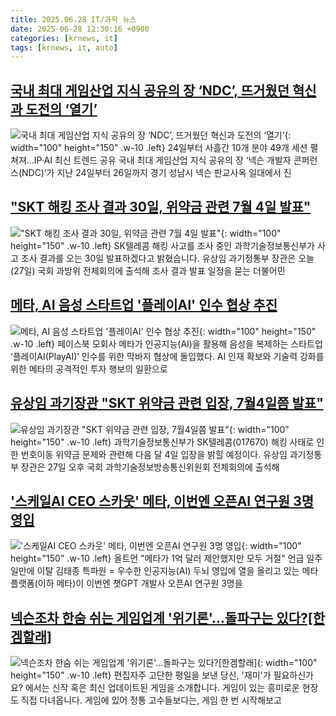 ```yaml
---
title: 2025.06.28 IT/과학 뉴스
date: 2025-06-28 12:30:16 +0900
categories: [krnews, it]
tags: [krnews, it, auto]
---
```

## [국내 최대 게임산업 지식 공유의 장 ‘NDC’, 뜨거웠던 혁신과 도전의 ‘열기’](https://n.news.naver.com/mnews/article/009/0005516228)

![국내 최대 게임산업 지식 공유의 장 ‘NDC’, 뜨거웠던 혁신과 도전의 ‘열기’](https://mimgnews.pstatic.net/image/origin/009/2025/06/28/5516228.jpg?type=nf220_150){: width="100" height="150" .w-10 .left}
24일부터 사흘간 10개 분야 49개 세션 펼쳐져…IP·AI 최신 트렌드 공유 국내 최대 게임산업 지식 공유의 장 ‘넥슨 개발자 콘퍼런스(NDC)’가 지난 24일부터 26일까지 경기 성남시 넥슨 판교사옥 일대에서 진

## ["SKT 해킹 조사 결과 30일, 위약금 관련 7월 4일 발표"](https://n.news.naver.com/mnews/article/422/0000753993)

!["SKT 해킹 조사 결과 30일, 위약금 관련 7월 4일 발표"](https://mimgnews.pstatic.net/image/origin/422/2025/06/27/753993.jpg?type=nf220_150){: width="100" height="150" .w-10 .left}
SK텔레콤 해킹 사고를 조사 중인 과학기술정보통신부가 사고 조사 결과를 오는 30일 발표하겠다고 밝혔습니다. 유상임 과기정통부 장관은 오늘(27일) 국회 과방위 전체회의에 출석해 조사 결과 발표 일정을 묻는 더불어민

## [메타, AI 음성 스타트업 '플레이AI' 인수 협상 추진](https://n.news.naver.com/mnews/article/018/0006050163)

![메타, AI 음성 스타트업 '플레이AI' 인수 협상 추진](https://mimgnews.pstatic.net/image/origin/018/2025/06/27/6050163.jpg?type=nf220_150){: width="100" height="150" .w-10 .left}
페이스북 모회사 메타가 인공지능(AI)을 활용해 음성을 복제하는 스타트업 ‘플레이AI(PlayAI)’ 인수를 위한 막바지 협상에 돌입했다. AI 인재 확보와 기술력 강화를 위한 메타의 공격적인 투자 행보의 일환으로

## [유상임 과기장관 "SKT 위약금 관련 입장, 7월4일쯤 발표"](https://n.news.naver.com/mnews/article/421/0008337778)

![유상임 과기장관 "SKT 위약금 관련 입장, 7월4일쯤 발표"](https://mimgnews.pstatic.net/image/origin/421/2025/06/27/8337778.jpg?type=nf220_150){: width="100" height="150" .w-10 .left}
과학기술정보통신부가 SK텔레콤(017670) 해킹 사태로 인한 번호이동 위약금 문제와 관련해 다음 달 4일 입장을 밝힐 예정이다. 유상임 과기정통부 장관은 27일 오후 국회 과학기술정보방송통신위원회 전체회의에 출석해

## ['스케일AI CEO 스카웃' 메타, 이번엔 오픈AI 연구원 3명 영입](https://n.news.naver.com/mnews/article/001/0015473443)

!['스케일AI CEO 스카웃' 메타, 이번엔 오픈AI 연구원 3명 영입](https://mimgnews.pstatic.net/image/origin/001/2025/06/27/15473443.jpg?type=nf220_150){: width="100" height="150" .w-10 .left}
올트먼 "메타가 1억 달러 제안했지만 모두 거절" 언급 일주일만에 이탈 김태종 특파원 = 우수한 인공지능(AI) 두뇌 영입에 열을 올리고 있는 메타플랫폼(이하 메타)이 이번엔 챗GPT 개발사 오픈AI 연구원 3명을

## [넥슨조차 한숨 쉬는 게임업계 '위기론'…돌파구는 있다?[한겜할래]](https://n.news.naver.com/mnews/article/079/0004039361)

![넥슨조차 한숨 쉬는 게임업계 '위기론'…돌파구는 있다?[한겜할래]](https://mimgnews.pstatic.net/image/origin/079/2025/06/28/4039361.jpg?type=nf220_150){: width="100" height="150" .w-10 .left}
편집자주 고단한 평일을 보낸 당신, '재미'가 필요하신가요? 에서는 신작 혹은 최신 업데이트된 게임을 소개합니다. 게임이 있는 흥미로운 현장도 직접 다녀옵니다. 게임에 있어 정통 고수들보다는, 게임 한 번 시작해보고

